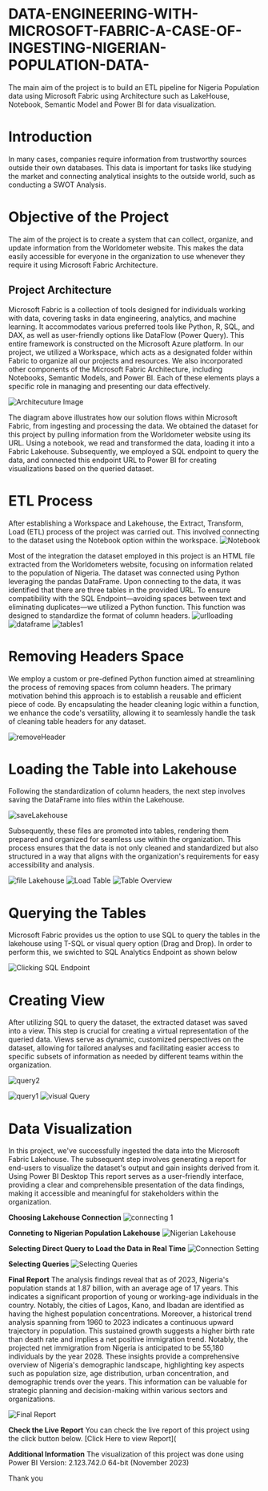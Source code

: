 # DATA-ENGINEERING-WITH-MICROSOFT-FABRIC-A-CASE-OF-INGESTING-NIGERIAN-POPULATION-DATA-
The main aim of the project is to build an ETL pipeline for Nigeria Population data using Microsoft Fabric using Architecture such as LakeHouse, Notebook, Semantic Model and Power BI for data visualization.

# Introduction
In many cases, companies require information from trustworthy sources outside their own databases. This data is important for tasks like studying the market and connecting analytical insights to the outside world, such as conducting a SWOT Analysis.

# Objective of the Project
The aim of the project is to create a system that can collect, organize, and update information from the Worldometer website. This makes the data easily accessible for everyone in the organization to use whenever they require it using Microsoft Fabric Architecture.
## Project Architecture
Microsoft Fabric is a collection of tools designed for individuals working with data, covering tasks in data engineering, analytics, and machine learning. It accommodates various preferred tools like Python, R, SQL, and DAX, as well as user-friendly options like DataFlow (Power Query). This entire framework is constructed on the Microsoft Azure platform.
In our project, we utilized a Workspace, which acts as a designated folder within Fabric to organize all our projects and resources. We also incorporated other components of the Microsoft Fabric Architecture, including Notebooks, Semantic Models, and Power BI. Each of these elements plays a specific role in managing and presenting our data effectively.

![Architecuture Image](https://github.com/Ainaganiu/DATA-ENGINEERING-WITH-MICROSOFT-FABRIC-A-CASE-OF-INGESTING-NIGERIAN-POPULATION-DATA-/blob/main/Pictures/architecture.png)

The diagram above illustrates how our solution flows within Microsoft Fabric, from ingesting and processing the data. We obtained the dataset for this project by pulling information from the Worldometer website using its URL. Using a notebook, we read and transformed the data, loading it into a Fabric Lakehouse. Subsequently, we employed a SQL endpoint to query the data, and connected this endpoint URL to Power BI for creating visualizations based on the queried dataset.

# ETL Process
After establishing a Workspace and Lakehouse, the Extract, Transform, Load (ETL) process of the project was carried out. This involved connecting to the dataset using the Notebook option within the workspace.
![Notebook](https://github.com/Ainaganiu/DATA-ENGINEERING-WITH-MICROSOFT-FABRIC-A-CASE-OF-INGESTING-NIGERIAN-POPULATION-DATA-/blob/main/Pictures/notebook.png)


Most of the integration the dataset employed in this project is an HTML file extracted from the Worldometers website, focusing on information related to the population of Nigeria. The dataset was connected using Python leveraging the pandas DataFrame.
Upon connecting to the data, it was identified that there are three tables in the provided URL. To ensure compatibility with the SQL Endpoint—avoiding spaces between text and eliminating duplicates—we utilized a Python function. This function was designed to standardize the format of column headers.
![urlloading](https://github.com/Ainaganiu/DATA-ENGINEERING-WITH-MICROSOFT-FABRIC-A-CASE-OF-INGESTING-NIGERIAN-POPULATION-DATA-/blob/main/Pictures/urlloading.png)
![dataframe](https://github.com/Ainaganiu/DATA-ENGINEERING-WITH-MICROSOFT-FABRIC-A-CASE-OF-INGESTING-NIGERIAN-POPULATION-DATA-/blob/main/Pictures/dataframe.png)
![tables1](https://github.com/Ainaganiu/DATA-ENGINEERING-WITH-MICROSOFT-FABRIC-A-CASE-OF-INGESTING-NIGERIAN-POPULATION-DATA-/blob/main/Pictures/dataTables.png)  

# Removing Headers Space
We employ a custom or pre-defined Python function aimed at streamlining the process of removing spaces from column headers. The primary motivation behind this approach is to establish a reusable and efficient piece of code. By encapsulating the header cleaning logic within a function, we enhance the code's versatility, allowing it to seamlessly handle the task of cleaning table headers for any dataset.

![removeHeader](https://github.com/Ainaganiu/DATA-ENGINEERING-WITH-MICROSOFT-FABRIC-A-CASE-OF-INGESTING-NIGERIAN-POPULATION-DATA-/blob/main/Pictures/cleanedheader.png)

# Loading the Table into Lakehouse
Following the standardization of column headers, the next step involves saving the DataFrame into files within the Lakehouse. 

![saveLakehouse](https://github.com/Ainaganiu/DATA-ENGINEERING-WITH-MICROSOFT-FABRIC-A-CASE-OF-INGESTING-NIGERIAN-POPULATION-DATA-/blob/main/Pictures/savingLakehouse.png)

Subsequently, these files are promoted into tables, rendering them prepared and organized for seamless use within the organization. This process ensures that the data is not only cleaned and standardized but also structured in a way that aligns with the organization's requirements for easy accessibility and analysis.

![file Lakehouse](https://github.com/Ainaganiu/DATA-ENGINEERING-WITH-MICROSOFT-FABRIC-A-CASE-OF-INGESTING-NIGERIAN-POPULATION-DATA-/blob/main/Pictures/FilesLakehouse.png)
![Load Table](https://github.com/Ainaganiu/DATA-ENGINEERING-WITH-MICROSOFT-FABRIC-A-CASE-OF-INGESTING-NIGERIAN-POPULATION-DATA-/blob/main/Pictures/LoadToTable.png)
![Table Overview](https://github.com/Ainaganiu/DATA-ENGINEERING-WITH-MICROSOFT-FABRIC-A-CASE-OF-INGESTING-NIGERIAN-POPULATION-DATA-/blob/main/Pictures/LakehouseTableView.png)

# Querying the Tables
Microsoft Fabric provides us the option to use SQL to query the tables in the lakehouse using T-SQL or visual query option (Drag and Drop). In order to perform this, we swichted to SQL Analytics Endpoint as shown below

![Clicking SQL Endpoint](https://github.com/Ainaganiu/DATA-ENGINEERING-WITH-MICROSOFT-FABRIC-A-CASE-OF-INGESTING-NIGERIAN-POPULATION-DATA-/blob/main/Pictures/clickSQL.png)

# Creating View
After utilizing SQL to query the dataset, the extracted dataset was saved into a view. This step is crucial for creating a virtual representation of the queried data. Views serve as dynamic, customized perspectives on the dataset, allowing for tailored analyses and facilitating easier access to specific subsets of information as needed by different teams within the organization.

![query2](https://github.com/Ainaganiu/DATA-ENGINEERING-WITH-MICROSOFT-FABRIC-A-CASE-OF-INGESTING-NIGERIAN-POPULATION-DATA-/blob/main/Pictures/top10.png)

![query1](https://github.com/Ainaganiu/DATA-ENGINEERING-WITH-MICROSOFT-FABRIC-A-CASE-OF-INGESTING-NIGERIAN-POPULATION-DATA-/blob/main/Pictures/query2.png)
![visual Query](https://github.com/Ainaganiu/DATA-ENGINEERING-WITH-MICROSOFT-FABRIC-A-CASE-OF-INGESTING-NIGERIAN-POPULATION-DATA-/blob/main/Pictures/visualquery.png)

# Data Visualization
In this project, we've successfully ingested the data into the Microsoft Fabric Lakehouse. The subsequent step involves generating a report for end-users to visualize the dataset's output and gain insights derived from it. Using Power BI Desktop This report serves as a user-friendly interface, providing a clear and comprehensible presentation of the data findings, making it accessible and meaningful for stakeholders within the organization.

**Choosing Lakehouse Connection**
![connecting 1](https://github.com/Ainaganiu/DATA-ENGINEERING-WITH-MICROSOFT-FABRIC-A-CASE-OF-INGESTING-NIGERIAN-POPULATION-DATA-/blob/main/Pictures/lakehouse_connection.png)

**Conneting to Nigerian Population Lakehouse**
![Nigerian Lakehouse](https://github.com/Ainaganiu/DATA-ENGINEERING-WITH-MICROSOFT-FABRIC-A-CASE-OF-INGESTING-NIGERIAN-POPULATION-DATA-/blob/main/Pictures/selectingNigerian.png)

**Selecting Direct Query to Load the Data in Real Time**
![Connection Setting](https://github.com/Ainaganiu/DATA-ENGINEERING-WITH-MICROSOFT-FABRIC-A-CASE-OF-INGESTING-NIGERIAN-POPULATION-DATA-/blob/main/Pictures/connection.png)

**Selecting Queries**
![Selecting Queries](https://github.com/Ainaganiu/DATA-ENGINEERING-WITH-MICROSOFT-FABRIC-A-CASE-OF-INGESTING-NIGERIAN-POPULATION-DATA-/blob/main/Pictures/selectingQuerires.png)

**Final Report**
The analysis findings reveal that as of 2023, Nigeria's population stands at 1.87 billion, with an average age of 17 years. This indicates a significant proportion of young or working-age individuals in the country. Notably, the cities of Lagos, Kano, and Ibadan are identified as having the highest population concentrations.
Moreover, a historical trend analysis spanning from 1960 to 2023 indicates a continuous upward trajectory in population. This sustained growth suggests a higher birth rate than death rate and implies a net positive immigration trend. Notably, the projected net immigration from Nigeria is anticipated to be 55,180 individuals by the year 2028.
These insights provide a comprehensive overview of Nigeria's demographic landscape, highlighting key aspects such as population size, age distribution, urban concentration, and demographic trends over the years. This information can be valuable for strategic planning and decision-making within various sectors and organizations.

![Final Report](https://github.com/Ainaganiu/DATA-ENGINEERING-WITH-MICROSOFT-FABRIC-A-CASE-OF-INGESTING-NIGERIAN-POPULATION-DATA-/blob/main/Pictures/report.png)

**Check the Live Report**
You can check the live report of this project using the click button below. 
[Click Here to view Report](

**Additional Information**
The visualization of this project was done using Power BI Version: 2.123.742.0 64-bit (November 2023)

Thank you 




